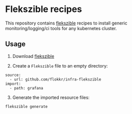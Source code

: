 # Flekszible recipes

This repository contains [flekszible](https://github.com/elek/flekszible) recipes to install generic monitoring/logging/ci tools for any kubernetes cluster.

## Usage

1. Download [flekszible](https://github.com/elek/flekszible)

2. Create a `Flekszible` file to an empty directory:

```
source:
  - url: github.com/flokkr/infra-flekszible
import:
  - path: grafana
```

3. Generate the imported resource files:

```
flekszible generate
```
